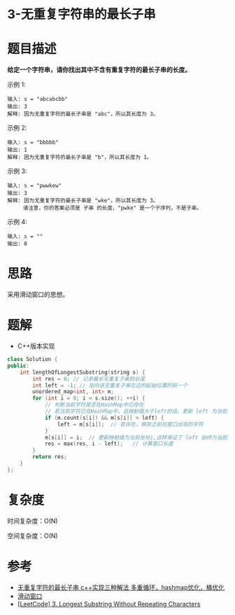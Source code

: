 <!--
 * @Author: JohnJeep
 * @Date: 2021-04-19 20:38:31
 * @LastEditTime: 2021-04-20 21:38:39
 * @LastEditors: Please set LastEditors
 * @Description: In User Settings Edit
-->
# 3-无重复字符串的最长子串

# 题目描述
**给定一个字符串，请你找出其中不含有重复字符的最长子串的长度。**

示例 1:
```
输入: s = "abcabcbb"
输出: 3 
解释: 因为无重复字符的最长子串是 "abc"，所以其长度为 3。
```

示例 2:
```
输入: s = "bbbbb"
输出: 1
解释: 因为无重复字符的最长子串是 "b"，所以其长度为 1。
```

示例 3:
```
输入: s = "pwwkew"
输出: 3
解释: 因为无重复字符的最长子串是 "wke"，所以其长度为 3。
     请注意，你的答案必须是 子串 的长度，"pwke" 是一个子序列，不是子串。
```

示例 4:
```
输入: s = ""
输出: 0
```


# 思路
采用滑动窗口的思想。



# 题解
- C++版本实现
```cpp
class Solution {
public:
    int lengthOfLongestSubstring(string s) {
        int res = 0; // 记录最长无重复子串的长度
        int left = -1; // 指向该无重复子串左边的起始位置的前一个
        unordered_map<int, int> m;
        for (int i = 0; i < s.size(); ++i) {            
            // 判断当前字符是否在HashMap中已存在
            // 若当前字符已在HashMap中，且映射值大于left的话，更新 left 为当前映射值
            if (m.count(s[i]) && m[s[i]] > left) {
                left = m[s[i]];  // 若存在，移除之前在窗口出现的字符
            }            
            m[s[i]] = i;  // 更新映射值为当前坐标i,这样保证了 left 始终为当前边界的前一个位置
            res = max(res, i - left);   // 计算窗口长度         
        }
        return res;
    }
};
```

# 复杂度
时间复杂度：O(N)

空间复杂度：O(N)


# 参考
- [无重复字符的最长子串 c++实现三种解法 多重循环，hashmap优化，桶优化](https://leetcode-cn.com/problems/longest-substring-without-repeating-characters/solution/wu-zhong-fu-zi-fu-de-zui-chang-zi-chuan-cshi-xian-/)
- [滑动窗口](https://leetcode-cn.com/problems/longest-substring-without-repeating-characters/solution/hua-dong-chuang-kou-by-powcai/)
- [[LeetCode] 3. Longest Substring Without Repeating Characters](https://github.com/grandyang/leetcode/issues/3)